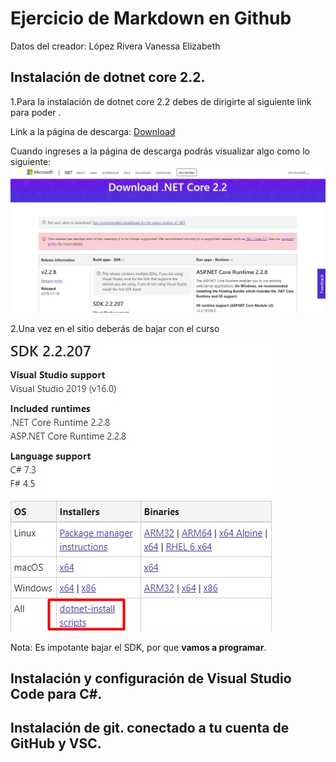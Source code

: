 # **Ejercicio de Markdown en Github**


Datos del creador: López Rivera Vanessa Elizabeth


## Instalación de dotnet core 2.2.

1.Para la instalación de dotnet core 2.2 debes de dirigirte al siguiente link para poder . 

Link a la página de descarga: [Download](https://dotnet.microsoft.com/download/dotnet-core/2.2) 

Cuando ingreses a la página de descarga podrás visualizar algo como lo siguiente:
![Imagen1](./ImagenesTuto/VisualizarPagina.jpg)

2.Una vez en el sitio deberás de bajar con el curso 

![Imagen2](./ImagenesTuto/PaqueteDescarga2.jpg)

Nota: Es impotante bajar el SDK, por que **vamos a programar**.

## Instalación y configuración de Visual Studio Code para C#.

## Instalación de git. conectado a tu cuenta de GitHub y VSC.
